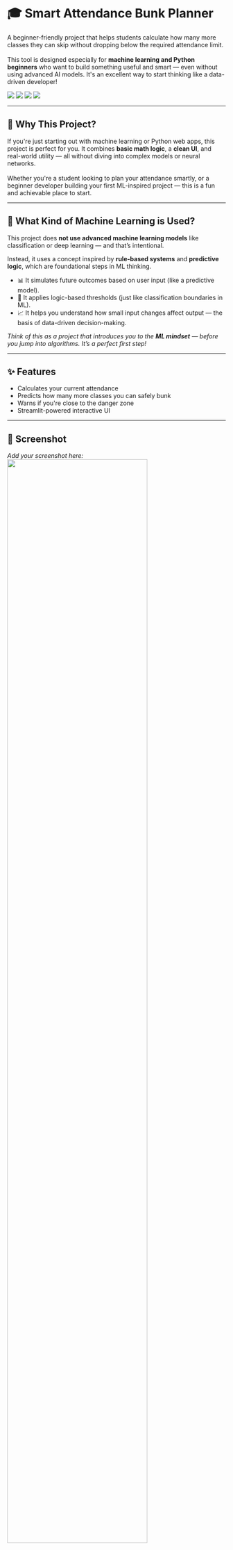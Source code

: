 <h1>🎓 Smart Attendance Bunk Planner</h1>

<p>
A beginner-friendly project that helps students calculate how many more classes they can skip without dropping below the required attendance limit. <br><br>
This tool is designed especially for <strong>machine learning and Python beginners</strong> who want to build something useful and smart — even without using advanced AI models. It's an excellent way to start thinking like a data-driven developer!
</p>

<p>
  <img src="https://img.shields.io/badge/Streamlit-App-blue?logo=streamlit" />
  <img src="https://img.shields.io/badge/Python-3.9+-yellow?logo=python" />
  <img src="https://img.shields.io/badge/Beginners-Welcome-success" />
  <img src="https://img.shields.io/badge/Learning-Purpose-orange" />
</p>

<hr/>

<h2>🚀 Why This Project?</h2>
<p>
If you're just starting out with machine learning or Python web apps, this project is perfect for you. It combines <b>basic math logic</b>, a <b>clean UI</b>, and real-world utility — all without diving into complex models or neural networks.<br><br>
Whether you're a student looking to plan your attendance smartly, or a beginner developer building your first ML-inspired project — this is a fun and achievable place to start.
</p>

<hr/>

<h2>🧠 What Kind of Machine Learning is Used?</h2>
<p>
This project does <strong>not use advanced machine learning models</strong> like classification or deep learning — and that’s intentional.
</p>

<p>
Instead, it uses a concept inspired by <strong>rule-based systems</strong> and <strong>predictive logic</strong>, which are foundational steps in ML thinking.
</p>

<ul>
  <li>📊 It simulates future outcomes based on user input (like a predictive model).</li>
  <li>🧮 It applies logic-based thresholds (just like classification boundaries in ML).</li>
  <li>📈 It helps you understand how small input changes affect output — the basis of data-driven decision-making.</li>
</ul>

<p><i>
Think of this as a project that introduces you to the <b>ML mindset</b> — before you jump into algorithms. It’s a perfect first step!
</i></p>

<hr/>

<h2>✨ Features</h2>
<ul>
  <li> Calculates your current attendance</li>
  <li> Predicts how many more classes you can safely bunk</li>
  <li> Warns if you're close to the danger zone</li>
  <li> Streamlit-powered interactive UI</li>
</ul>

<hr/>

<h2>📸 Screenshot</h2>
<p>
  <i>Add your screenshot here:</i><br/>
  <img src="https://via.placeholder.com/700x400.png?text=Smart+Attendance+Bunk+Planner+Demo" width="80%"/>
</p>

<hr/>

<h2>📁 Project Structure</h2>
<pre>
smart_attendance_bunk_planner/
├── app.py            # Streamlit UI
├── planner.py        # Core logic for attendance planning
└── README.md         # Project documentation
</pre>

<hr/>

<h2>🧪 Run Locally</h2>

<h4>🔧 Requirements</h4>
<pre><code>pip install streamlit matplotlib</code></pre>

<h4>▶️ Launch App</h4>
<pre><code>streamlit run app.py</code></pre>

<hr/>

<h2>💡 Future Add-ons</h2>
<ul>
  <li>📅 Add class calendar integration</li>
  <li>🔔 Add notifications for warning zones</li>
  <li>📲 Export attendance plan as PDF</li>
  <li>📊 Weekly attendance tracker (dashboard)</li>
</ul>

<hr/>

<h2>🙋‍♂️ Created By</h2>
<p>
<b>Yash Kakadiya</b> <br/>
Built with curiosity, caffeine, and code 💻☕<br/>
Made during a hackathon and perfect for learning & building your own smart tools!
</p>

<hr/>

<h2>📜 License</h2>
<p>This project is licensed under the <a href="LICENSE">MIT License</a>.</p>

